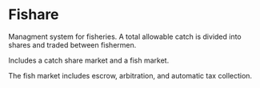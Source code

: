 # Fishare
Managment system for fisheries.  A total allowable catch is divided into shares and traded between fishermen.

Includes a catch share market and a fish market.

The fish market includes escrow, arbitration, and automatic tax collection.
